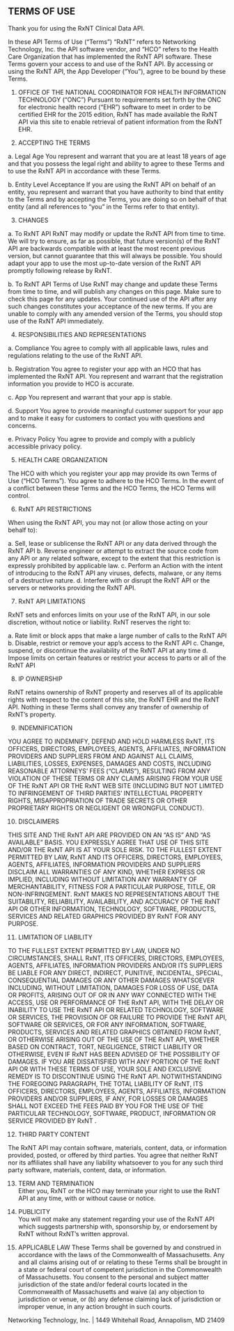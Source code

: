 ## TERMS OF USE

Thank you for using the RxNT Clinical Data API.

In these API Terms of Use (“Terms”) “RxNT” refers to Networking Technology, Inc. the API software vendor, and “HCO” refers to the Health Care Organization that has implemented the RxNT API software.  These Terms govern your access to and use of the RxNT API.  By accessing or using the RxNT API, the App Developer (“You”), agree to be bound by these Terms.  

1. OFFICE OF THE NATIONAL COORDINATOR FOR HEALTH INFORMATION TECHNOLOGY (“ONC”)
Pursuant to requirements set forth by the ONC for electronic health record (“EHR”) software to meet in order to be certified EHR for the 2015 edition, RxNT has made available the RxNT API via this site to enable retrieval of patient information from the RxNT EHR.

2. ACCEPTING THE TERMS <br>

  a. Legal Age
  You represent and warrant that you are at least 18 years of age and that you possess the legal right and ability to agree to these Terms and to use the RxNT API in accordance with these Terms.

  b. Entity Level Acceptance 
  If you are using the RxNT API on behalf of an entity, you represent and warrant that you have authority to bind that entity to the Terms and by accepting the Terms, you are doing so on behalf of that entity (and all references to “you” in the Terms refer to that entity).

3. CHANGES <br>

  a. To RxNT API
  RxNT may modify or update the RxNT API from time to time. We will try to ensure, as far as possible, that future version(s) of the RxNT API are backwards compatible with at least the most recent previous version, but cannot guarantee that this will always be possible. You should adapt your app to use the most up-to-date version of the RxNT API promptly following release by RxNT.  

  b. To RxNT API Terms of Use
  RxNT may change and update these Terms from time to time, and will publish any changes on this page.  Make sure to check this page for any updates.  Your continued use of the API after any such changes constitutes your acceptance of the new terms.   If you are unable to comply with any amended version of the Terms, you should stop use of the RxNT API immediately.

4. RESPONSIBILITIES AND REPRESENTATIONS <br>

  a. Compliance
  You agree to comply with all applicable laws, rules and regulations relating to the use of the RxNT API.

  b. Registration
   You agree to register your app with an HCO that has implemented the RxNT API.  You represent and warrant that the registration information you provide to HCO is accurate.

  c. App
  You represent and warrant that your app is stable.

  d. Support
  You agree to provide meaningful customer support for your app and to make it easy for customers to contact you with questions and concerns.

  e. Privacy Policy
  You agree to provide and comply with a publicly accessible privacy policy.  

5. HEALTH CARE ORGANIZATION <br>

  The HCO with which you register your app may provide its own Terms of Use (“HCO Terms”).  You agree to adhere to the HCO    Terms.  In the event of a conflict between these Terms and the HCO Terms, the HCO Terms will control.  

6. RxNT API RESTRICTIONS <br>

When using the RxNT API, you may not (or allow those acting on your behalf to):

  a. Sell, lease or sublicense the RxNT API or any data derived through the RxNT API 
  b. Reverse engineer or attempt to extract the source code from any API or any related software, except to the extent that this restriction is expressly prohibited by applicable law. 
  c. Perform an Action with the intent of introducing to the RxNT API any viruses, defects, malware, or any items of a destructive nature. 
  d. Interfere with or disrupt the RxNT API or the servers or networks providing the RxNT API.  

7. RxNT API LIMITATIONS <br>

RxNT sets and enforces limits on your use of the RxNT API, in our sole discretion, without notice or liability.   RxNT reserves the right to:  

  a. Rate limit or block apps that make a large number of calls to the RxNT API 
  b. Disable, restrict or remove your app’s access to the RxNT API 
  c. Change, suspend, or discontinue the availability of the RxNT API at any time 
  d. Impose limits on certain features or restrict your access to parts or all of the RxNT API

8. IP OWNERSHIP <br>

  RxNT retains ownership of RxNT property and reserves all of its applicable rights with respect to the content of this site, the RxNT EHR and the RxNT API.  Nothing in these Terms shall convey any transfer of ownership of RxNT’s property.

9. INDEMNIFICATION <br>

  YOU AGREE TO INDEMNIFY, DEFEND AND HOLD HARMLESS RxNT, ITS OFFICERS, DIRECTORS, EMPLOYEES, AGENTS, AFFILIATES, INFORMATION PROVIDERS AND SUPPLIERS FROM AND AGAINST ALL CLAIMS, LIABILITIES, LOSSES, EXPENSES, DAMAGES AND COSTS, INCLUDING REASONABLE ATTORNEYS’ FEES (“CLAIMS”), RESULTING FROM ANY VIOLATION OF THESE TERMS OR ANY CLAIMS ARISING FROM YOUR USE OF THE RxNT API OR THE RxNT WEB SITE (INCLUDING BUT NOT LIMITED TO  INFRINGEMENT OF THIRD PARTIES’ INTELLECTUAL PROPERTY RIGHTS, MISAPPROPRIATION OF TRADE SECRETS OR OTHER PROPRIETARY RIGHTS OR NEGLIGENT OR WRONGFUL CONDUCT).

10. DISCLAIMERS <br>

  THIS SITE AND THE RxNT API ARE PROVIDED ON AN “AS IS” AND “AS AVAILABLE” BASIS.  YOU EXPRESSLY AGREE THAT USE OF THIS SITE AND/OR THE RxNT API IS AT YOUR SOLE RISK.  TO THE FULLEST EXTENT PERMITTED BY LAW, RxNT AND ITS OFFICERS, DIRECTORS, EMPLOYEES, AGENTS, AFFILIATES, INFORMATION PROVIDERS AND SUPPLIERS DISCLAIM ALL WARRANTIES OF ANY KIND, WHETHER EXPRESS OR IMPLIED, INCLUDING WITHOUT LIMITATION ANY WARRANTY OF MERCHANTABILITY, FITNESS FOR A PARTICULAR PURPOSE, TITLE, OR NON-INFRINGEMENT.  RxNT MAKES NO REPRESENTATIONS ABOUT THE SUITABILITY, RELIABILITY, AVAILABILITY, AND ACCURACY OF THE RxNT API OR OTHER INFORMATION, TECHNOLOGY, SOFTWARE, PRODUCTS, SERVICES AND RELATED GRAPHICS PROVIDED BY RxNT FOR ANY PURPOSE.

11. LIMITATION OF LIABILITY <br>

  TO THE FULLEST EXTENT PERMITTED BY LAW, UNDER NO CIRCUMSTANCES, SHALL RxNT, ITS OFFICERS, DIRECTORS, EMPLOYEES, AGENTS, AFFILIATES, INFORMATION PROVIDERS AND/OR ITS SUPPLIERS BE LIABLE FOR ANY DIRECT, INDIRECT, PUNITIVE, INCIDENTAL, SPECIAL, CONSEQUENTIAL DAMAGES OR ANY OTHER DAMAGES WHATSOEVER INCLUDING, WITHOUT LIMITATION, DAMAGES FOR LOSS OF USE, DATA OR PROFITS, ARISING OUT OF OR IN ANY WAY CONNECTED WITH THE ACCESS, USE OR PERFORMANCE OF THE RxNT API, WITH THE DELAY OR INABILITY TO USE THE RxNT API OR RELATED TECHNOLOGY, SOFTWARE OR SERVICES, THE PROVISION OF OR FAILURE TO PROVIDE THE RxNT API, SOFTWARE OR SERVICES, OR FOR ANY INFORMATION, SOFTWARE, PRODUCTS, SERVICES AND RELATED GRAPHICS OBTAINED FROM RxNT, OR OTHERWISE ARISING OUT OF THE USE OF THE RxNT API, WHETHER BASED ON CONTRACT, TORT, NEGLIGENCE, STRICT LIABILITY OR OTHERWISE, EVEN IF RxNT HAS BEEN ADVISED OF THE POSSIBILITY OF DAMAGES. IF YOU ARE DISSATISFIED WITH ANY PORTION OF THE RxNT API OR WITH THESE TERMS OF USE, YOUR SOLE AND EXCLUSIVE REMEDY IS TO DISCONTINUE USING THE RxNT API. NOTWITHSTANDING THE FOREGOING PARAGRAPH, THE TOTAL LIABILITY OF RxNT, ITS OFFICERS, DIRECTORS, EMPLOYEES, AGENTS, AFFILIATES,  INFORMATION PROVIDERS AND/OR SUPPLIERS, IF ANY, FOR LOSSES OR DAMAGES SHALL NOT EXCEED THE FEES PAID BY YOU FOR THE USE OF THE PARTICULAR TECHNOLOGY, SOFTWARE, PRODUCT, INFORMATION OR SERVICE PROVIDED BY RxNT .

12. THIRD PARTY CONTENT <br>

  The RxNT API may contain software, materials, content, data, or information provided, posted, or offered by third parties.  You agree that neither RxNT nor its affiliates shall have any liability whatsoever to you for any such third party software, materials, content, data, or information.

13. TERM AND TERMINATION  
  Either you, RxNT or the HCO may terminate your right to use the RxNT API at any time, with or without cause or notice.  

14. PUBLICITY  
  You will not make any statement regarding your use of the RxNT API which suggests partnership with, sponsorship by, or endorsement by RxNT without RxNT’s written approval.  

15. APPLICABLE LAW
  These Terms shall be governed by and construed in accordance with the laws of the Commonwealth of Massachusetts.  Any and all claims arising out of or relating to these Terms shall be brought in a state or federal court of competent jurisdiction in the Commonwealth of Massachusetts.  You consent to the personal and subject matter jurisdiction of the state and/or federal courts located in the Commonwealth of Massachusetts and waive (a) any objection to jurisdiction or venue, or (b) any defense claiming lack of jurisdiction or improper venue, in any action brought in such courts.

Networking Technology, Inc. | 1449 Whitehall Road, Annapolism, MD 21409
